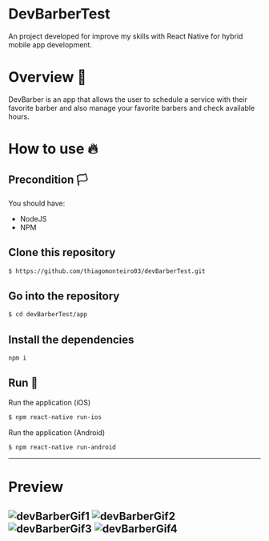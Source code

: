 # DevBarberTest
An project developed for improve my skills with React Native for hybrid mobile app development.

# Overview :book:
 <p>
 DevBarber is an app that allows the user to schedule a service with their favorite barber and also manage your favorite barbers and check available hours.
  </p>

# How to use :fire:
## Precondition :white_flag:
You should have:
- NodeJS
- NPM

## Clone this repository
```bash
$ https://github.com/thiagomonteiro03/devBarberTest.git
```
## Go into the repository
```bash
$ cd devBarberTest/app
```
## Install the dependencies
```bash
npm i
```
## Run :iphone:
Run the application (iOS)
```bash
$ npm react-native run-ios
```
Run the application (Android)
```bash
$ npm react-native run-android
```
---

# Preview

![devBarberGif1](https://user-images.githubusercontent.com/60589333/149822859-8a7c82e3-d335-4787-ad5b-8c00a34c64b9.gif)
![devBarberGif2](https://user-images.githubusercontent.com/60589333/149822898-64ac09f0-502e-4ab8-9386-966b88b9a2a7.gif)
![devBarberGif3](https://user-images.githubusercontent.com/60589333/149822911-936ccaed-a433-437d-bb65-a881e69677ab.gif)
![devBarberGif4](https://user-images.githubusercontent.com/60589333/149822918-5cdbf50c-9c56-454a-a8fe-592ee5b8265b.gif)
---
